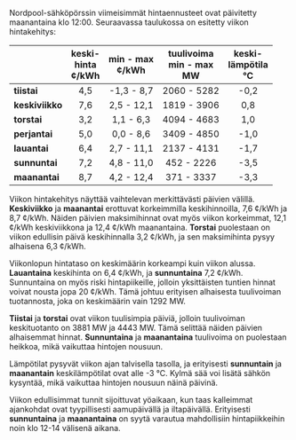 Nordpool-sähköpörssin viimeisimmät hintaennusteet ovat päivitetty maanantaina klo 12:00. Seuraavassa taulukossa on esitetty viikon hintakehitys:

|       | keski-<br>hinta<br>¢/kWh | min - max<br>¢/kWh | tuulivoima<br>min - max<br>MW | keski-<br>lämpötila<br>°C |
|:-------------|:----------------:|:----------------:|:-------------:|:-------------:|
| **tiistai**  | 4,5 | -1,3 - 8,7 | 2060 - 5282 | -0,2 |
| **keskiviikko** | 7,6 | 2,5 - 12,1 | 1819 - 3906 | 0,8 |
| **torstai**  | 3,2 | 1,1 - 6,3 | 4094 - 4683 | 1,0 |
| **perjantai** | 5,0 | 0,0 - 8,6 | 3409 - 4850 | -1,0 |
| **lauantai** | 6,4 | 2,7 - 11,1 | 2137 - 4131 | -1,7 |
| **sunnuntai** | 7,2 | 4,8 - 11,0 | 452 - 2226 | -3,5 |
| **maanantai** | 8,7 | 4,2 - 12,4 | 371 - 3337 | -3,3 |

Viikon hintakehitys näyttää vaihtelevan merkittävästi päivien välillä. **Keskiviikko** ja **maanantai** erottuvat korkeimmilla keskihinnoilla, 7,6 ¢/kWh ja 8,7 ¢/kWh. Näiden päivien maksimihinnat ovat myös viikon korkeimmat, 12,1 ¢/kWh keskiviikkona ja 12,4 ¢/kWh maanantaina. **Torstai** puolestaan on viikon edullisin päivä keskihinnalla 3,2 ¢/kWh, ja sen maksimihinta pysyy alhaisena 6,3 ¢/kWh.

Viikonlopun hintataso on keskimäärin korkeampi kuin viikon alussa. **Lauantaina** keskihinta on 6,4 ¢/kWh, ja **sunnuntaina** 7,2 ¢/kWh. Sunnuntaina on myös riski hintapiikeille, jolloin yksittäisten tuntien hinnat voivat nousta jopa 20 ¢/kWh. Tämä johtuu erityisen alhaisesta tuulivoiman tuotannosta, joka on keskimäärin vain 1292 MW.

**Tiistai** ja **torstai** ovat viikon tuulisimpia päiviä, jolloin tuulivoiman keskituotanto on 3881 MW ja 4443 MW. Tämä selittää näiden päivien alhaisemmat hinnat. **Sunnuntaina** ja **maanantaina** tuulivoima on puolestaan heikkoa, mikä vaikuttaa hintojen nousuun.

Lämpötilat pysyvät viikon ajan talvisella tasolla, ja erityisesti **sunnuntain** ja **maanantain** keskilämpötilat ovat alle -3 °C. Kylmä sää voi lisätä sähkön kysyntää, mikä vaikuttaa hintojen nousuun näinä päivinä.

Viikon edullisimmat tunnit sijoittuvat yöaikaan, kun taas kalleimmat ajankohdat ovat tyypillisesti aamupäivällä ja iltapäivällä. Erityisesti **sunnuntaina** ja **maanantaina** on syytä varautua mahdollisiin hintapiikkeihin noin klo 12-14 välisenä aikana.